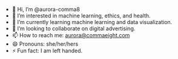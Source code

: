 - 👋 Hi, I’m @aurora-comma8
- 👀 I’m interested in machine learning, ethics, and health.
- 🌱 I’m currently learning machine learning and data visualization.
- 💞️ I’m looking to collaborate on digital advertising.
- 📫 How to reach me: aurora@commaeight.com
- 😄 Pronouns: she/her/hers
- ⚡ Fun fact: I am left handed.

<!---
aurora-comma8/aurora-comma8 is a ✨ special ✨ repository because its `README.md` (this file) appears on your GitHub profile.
You can click the Preview link to take a look at your changes.
--->
